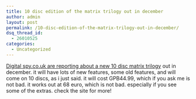 ```yaml
---
title: 10 disc edition of the matrix trilogy out in december
author: admin
layout: post
permalink: /10-disc-edition-of-the-matrix-trilogy-out-in-december/
dsq_thread_id:
  - 26010525
categories:
  - Uncategorized
---
```

[Digital spy.co.uk are reporting about a new 10 disc matrix trilogy][1] out in december. it will have lots of new features, some old features, and will come on 10 discs, as i just said. it will cost GPB44.99, which if you ask me is not bad. it works out at 68 euro, which is not bad. especially if you see some of the extras. check the site for more!

 [1]: http://www.digitalspy.co.uk/article/ds14901.html